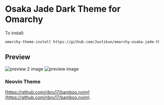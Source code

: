 # Osaka Jade Dark Theme for Omarchy

To install: 
```bash
omarchy-theme-install https://github.com/Justikun/omarchy-osaka-jade-theme.git
```

## Preview

![preview 2 image](https://i.imgur.com/uawPwfV.jpeg)
![preview image](https://i.imgur.com/Qk5DHHw.jpeg)

### Neovin Theme

[https://github.com/ribru17/bamboo.nvim](https://github.com/ribru17/bamboo.nvim).
